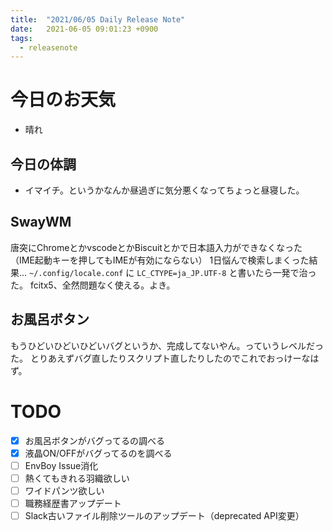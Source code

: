 ```yaml
---
title:  "2021/06/05 Daily Release Note"
date:   2021-06-05 09:01:23 +0900
tags:
  - releasenote
---
```

# 今日のお天気

* 晴れ

## 今日の体調

* イマイチ。というかなんか昼過ぎに気分悪くなってちょっと昼寝した。

## SwayWM

唐突にChromeとかvscodeとかBiscuitとかで日本語入力ができなくなった（IME起動キーを押してもIMEが有効にならない）
1日悩んで検索しまくった結果… `~/.config/locale.conf` に `LC_CTYPE=ja_JP.UTF-8` と書いたら一発で治った。
fcitx5、全然問題なく使える。よき。

## お風呂ボタン

もうひどいひどいひどいバグというか、完成してないやん。っていうレベルだった。
とりあえずバグ直したりスクリプト直したりしたのでこれでおっけーなはず。

# TODO 

- [x] お風呂ボタンがバグってるの調べる
- [x] 液晶ON/OFFがバグってるのを調べる
- [ ] EnvBoy Issue消化
- [ ] 熱くてもきれる羽織欲しい
- [ ] ワイドパンツ欲しい
- [ ] 職務経歴書アップデート
- [ ] Slack古いファイル削除ツールのアップデート（deprecated API変更）